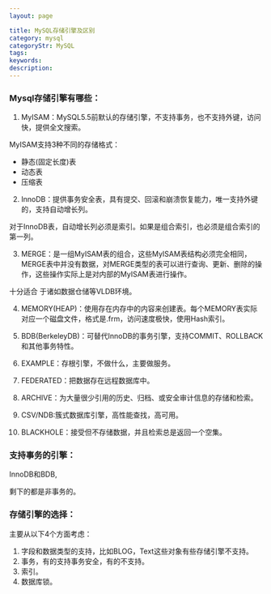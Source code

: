```yaml
---
layout: page

title: MySQL存储引擎及区别
category: mysql
categoryStr: MySQL
tags: 
keywords: 
description: 
---
```



### Mysql存储引擎有哪些：
1. MyISAM：MySQL5.5前默认的存储引擎，不支持事务，也不支持外键，访问快，提供全文搜索。

MyISAM支持3种不同的存储格式：
- 静态(固定长度)表
- 动态表
- 压缩表
2. InnoDB：提供事务安全表，具有提交、回滚和崩溃恢复能力，唯一支持外键的，支持自动增长列。

对于InnoDB表，自动增长列必须是索引。如果是组合索引，也必须是组合索引的第一列。

3. MERGE：是一组MyISAM表的组合，这些MyISAM表结构必须完全相同，MERGE表中并没有数据，对MERGE类型的表可以进行查询、更新、删除的操作，这些操作实际上是对内部的MyISAM表进行操作。

十分适合 于诸如数据仓储等VLDB环境。

4. MEMORY(HEAP)：使用存在内存中的内容来创建表。每个MEMORY表实际对应一个磁盘文件，格式是.frm，访问速度极快，使用Hash索引。

5. BDB(BerkeleyDB)：可替代InnoDB的事务引擎，支持COMMIT、ROLLBACK和其他事务特性。

6. EXAMPLE：存根引擎，不做什么，主要做服务。

7. FEDERATED：把数据存在远程数据库中。

8. ARCHIVE：为大量很少引用的历史、归档、或安全审计信息的存储和检索。

9. CSV/NDB:簇式数据库引擎，高性能查找，高可用。

10. BLACKHOLE：接受但不存储数据，并且检索总是返回一个空集。


### 支持事务的引擎：
InnoDB和BDB,

剩下的都是非事务的。


### 存储引擎的选择：
主要从以下4个方面考虑：

1. 字段和数据类型的支持，比如BLOG，Text这些对象有些存储引擎不支持。
2. 事务，有的支持事务安全，有的不支持。
3. 索引。
4. 数据库锁。





